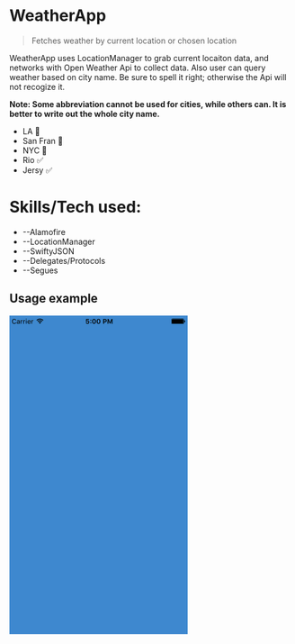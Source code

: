 # WeatherApp
> Fetches weather by current location or chosen location

WeatherApp uses LocationManager to grab current locaiton data, and networks with Open Weather Api to collect data. Also user can query weather based on city name. Be sure to spell it right; otherwise the Api will not recogize it. 

**Note: Some abbreviation cannot be used for cities, while others can. It is better to write out the whole city name.**

* LA 🚫
* San Fran 🚫
* NYC 🚫
* Rio ✅
* Jersy ✅

# Skills/Tech used:
* --Alamofire
* --LocationManager
* --SwiftyJSON
* --Delegates/Protocols
* --Segues


## Usage example

![alt text](https://github.com/yen936/WeatherApp/blob/master/weather.gif)



